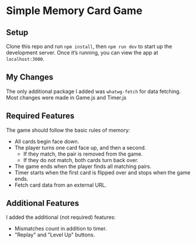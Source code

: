 # Simple Memory Card Game

## Setup
Clone this repo and run `npm install`, then `npm run dev` to start up the development server. Once it’s running, you can view the app at `localhost:3000`.

## My Changes
The only additional package I added was `whatwg-fetch` for data fetching. 
Most changes were made in Game.js and Timer.js

## Required Features
The game should follow the basic rules of memory:
 * All cards begin face down.
 * The player turns one card face up, and then a second.
   * If they match, the pair is removed from the game.
   * If they do not match, both cards turn back over.
 * The game ends when the player finds all matching pairs.
 * Timer starts when the first card is flipped over and stops when the game ends.
 * Fetch card data from an external URL.

## Additional Features
I added the additional (not required) features:
 * Mismatches count in addition to timer.
 * "Replay" and "Level Up" buttons.
